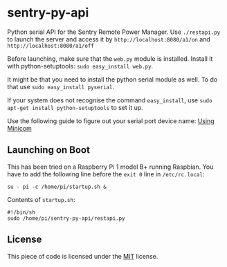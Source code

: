 # sentry-py-api
Python serial API for the Sentry Remote Power Manager. Use `./restapi.py` to launch the server and access it by `http://localhost:8080/a1/on` and `http://localhost:8080/a1/off`

Before launching, make sure that the `web.py` module is installed. Install it with python-setuptools: `sudo easy_install web.py`.

It might be that you need to install the python serial module as well. To do that use `sudo easy_install pyserial`.

If your system does not recognise the command `easy_install`, use `sudo apt-get install python-setuptools` to set it up.

Use the following guide to figure out your serial port device name: [Using Minicom](https://help.ubuntu.com/community/Minicom)

## Launching on Boot
This has been tried on a Raspberry Pi 1 model B+ running Raspbian. You have to add the following line before the `exit 0` line in `/etc/rc.local`:
```
su - pi -c /home/pi/startup.sh &
```

Contents of `startup.sh`:
```
#!/bin/sh
sudo /home/pi/sentry-py-api/restapi.py
```

## License
This piece of code is licensed under the [MIT](LICENSE) license.
